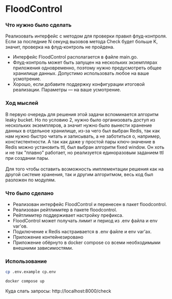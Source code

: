 # FloodControl
### Что нужно было сделать
Реализовать интерфейс с методом для проверки правил флуд-контроля. Если за последние N секунд вызовов метода Check будет больше K, значит, проверка на флуд-контроль не пройдена.
- Интерфейс FloodControl располагается в файле main.go.
- Флуд-контроль может быть запущен на нескольких экземплярах приложения одновременно, поэтому нужно предусмотреть общее хранилище данных. Допустимо использовать любое на ваше усмотрение.
- Хорошо, если добавите поддержку конфигурации итоговой реализации. Параметры — на ваше усмотрение.
### Ход мыслей
В первую очередь для решения этой задачи вспоминается алгоритм leaky bucket. Но по условию 2, нужно было организовать доступ из нескольких экземпляров, а значит нужно было вынести хранение данных в отдельное хранилище, из-за чего был выбран Redis, так как нам нужно быстро читать и записывать, а не заботиться о, например, констистентности. А так как даже у простой пары ключ-значение в Redis можно установить ttl, был выбран алгоритм fixed window. Он хоть и не так "плавно" работает, но реализуется единоразовым заданием ttl при создании пары.
<br>
<br>
Для того чтобы оставить возможность имплементации решения как на другой системе хранения, так и другим алгоритмом, весь код был разложен по модулям. 
### Что было сделано
- Реализован интерфейс FloodControl и перенесен в пакет floodcontrol.
- Реализован рейтлимитер в пакете floodcontrol.
- Рейтлимитер поддерживает настройку префикса.
- FloodControl может получать лимит и период из .env файла и env var'ов.
- Подключение к Redis настраивается в .env файле и env var'ах.
- Приложение контейнезировано
- Приложение обёрнуто в docker compose со всеми необходимыми внешними зависимостями.
### Использование
```bash
cp .env.example cp.env
```
```bash
docker compose up
```
Куда слать запросы: http://localhost:8000/check
